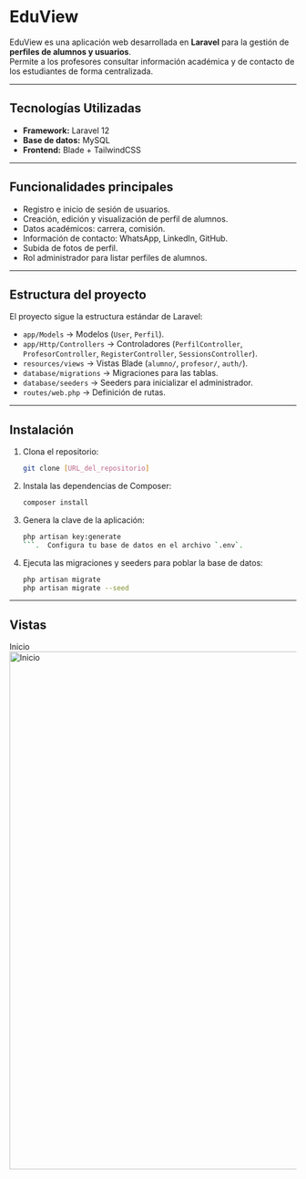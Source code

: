 #  EduView

EduView es una aplicación web desarrollada en **Laravel** para la gestión de **perfiles de alumnos y usuarios**.  
Permite a los profesores consultar información académica y de contacto de los estudiantes de forma centralizada.

---

## Tecnologías Utilizadas
- **Framework:** Laravel 12  
- **Base de datos:** MySQL  
- **Frontend:** Blade + TailwindCSS  

---

##  Funcionalidades principales
- Registro e inicio de sesión de usuarios.
- Creación, edición y visualización de perfil de alumnos.
- Datos académicos: carrera, comisión.
- Información de contacto: WhatsApp, LinkedIn, GitHub.
- Subida de fotos de perfil.
- Rol administrador para listar perfiles de alumnos.

---

##  Estructura del proyecto
El proyecto sigue la estructura estándar de Laravel:

- `app/Models` → Modelos (`User`, `Perfil`).
- `app/Http/Controllers` → Controladores (`PerfilController`, `ProfesorController`, `RegisterController`, `SessionsController`).
- `resources/views` → Vistas Blade (`alumno/`, `profesor/`, `auth/`).
- `database/migrations` → Migraciones para las tablas.
- `database/seeders` → Seeders para inicializar el administrador.
- `routes/web.php` → Definición de rutas.

---

##  Instalación

1.  Clona el repositorio:
    ```bash
    git clone [URL_del_repositorio]
    ```
2.  Instala las dependencias de Composer:
    ```bash
    composer install
    ```
3.  Genera la clave de la aplicación:
    ```bash
    php artisan key:generate
    ```.  Configura tu base de datos en el archivo `.env`.

5.  Ejecuta las migraciones y seeders para poblar la base de datos:
    ```bash
    php artisan migrate
    php artisan migrate --seed
    ```
    
---

##  Vistas 
Inicio
<img width="1910" height="908" alt="Inicio" src="https://github.com/user-attachments/assets/a034362c-44d1-4b05-b4ec-fcb382093904" />
